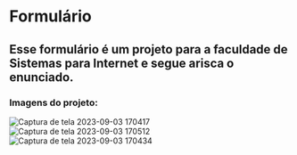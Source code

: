# Formulário

## Esse formulário é um projeto para a faculdade de Sistemas para Internet e segue arisca o enunciado.

### Imagens do projeto:

![Captura de tela 2023-09-03 170417](https://github.com/AlanFabricioBarbosa/form-desenvolvimentoJavaScript/assets/98029329/fc23f45d-73f3-4faf-b5d6-a72e85fe6dbb)
![Captura de tela 2023-09-03 170512](https://github.com/AlanFabricioBarbosa/form-desenvolvimentoJavaScript/assets/98029329/0db38291-4b5e-49b5-92d5-25847ef80a5a)
![Captura de tela 2023-09-03 170434](https://github.com/AlanFabricioBarbosa/form-desenvolvimentoJavaScript/assets/98029329/8fb576af-98ae-4b48-874a-8b13386eb369)

